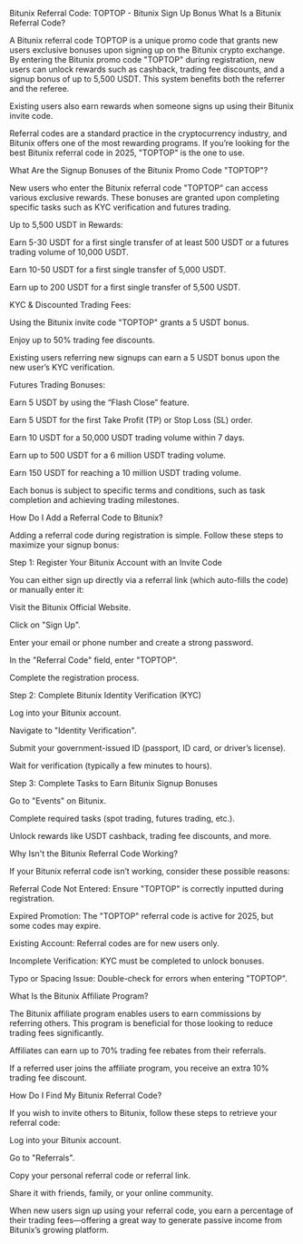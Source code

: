 Bitunix Referral Code: TOPTOP - Bitunix Sign Up Bonus
What Is a Bitunix Referral Code?

A Bitunix referral code TOPTOP is a unique promo code that grants new users exclusive bonuses upon signing up on the Bitunix crypto exchange. By entering the Bitunix promo code "TOPTOP" during registration, new users can unlock rewards such as cashback, trading fee discounts, and a signup bonus of up to 5,500 USDT. This system benefits both the referrer and the referee.

Existing users also earn rewards when someone signs up using their Bitunix invite code.

Referral codes are a standard practice in the cryptocurrency industry, and Bitunix offers one of the most rewarding programs. If you’re looking for the best Bitunix referral code in 2025, "TOPTOP" is the one to use.

What Are the Signup Bonuses of the Bitunix Promo Code "TOPTOP"?

New users who enter the Bitunix referral code "TOPTOP" can access various exclusive rewards. These bonuses are granted upon completing specific tasks such as KYC verification and futures trading.

Up to 5,500 USDT in Rewards:

Earn 5-30 USDT for a first single transfer of at least 500 USDT or a futures trading volume of 10,000 USDT.

Earn 10-50 USDT for a first single transfer of 5,000 USDT.

Earn up to 200 USDT for a first single transfer of 5,500 USDT.

KYC & Discounted Trading Fees:

Using the Bitunix invite code "TOPTOP" grants a 5 USDT bonus.

Enjoy up to 50% trading fee discounts.

Existing users referring new signups can earn a 5 USDT bonus upon the new user’s KYC verification.

Futures Trading Bonuses:

Earn 5 USDT by using the “Flash Close” feature.

Earn 5 USDT for the first Take Profit (TP) or Stop Loss (SL) order.

Earn 10 USDT for a 50,000 USDT trading volume within 7 days.

Earn up to 500 USDT for a 6 million USDT trading volume.

Earn 150 USDT for reaching a 10 million USDT trading volume.

Each bonus is subject to specific terms and conditions, such as task completion and achieving trading milestones.

How Do I Add a Referral Code to Bitunix?

Adding a referral code during registration is simple. Follow these steps to maximize your signup bonus:

Step 1: Register Your Bitunix Account with an Invite Code

You can either sign up directly via a referral link (which auto-fills the code) or manually enter it:

Visit the Bitunix Official Website.

Click on "Sign Up".

Enter your email or phone number and create a strong password.

In the "Referral Code" field, enter "TOPTOP".

Complete the registration process.

Step 2: Complete Bitunix Identity Verification (KYC)

Log into your Bitunix account.

Navigate to "Identity Verification".

Submit your government-issued ID (passport, ID card, or driver’s license).

Wait for verification (typically a few minutes to hours).

Step 3: Complete Tasks to Earn Bitunix Signup Bonuses

Go to "Events" on Bitunix.

Complete required tasks (spot trading, futures trading, etc.).

Unlock rewards like USDT cashback, trading fee discounts, and more.

Why Isn't the Bitunix Referral Code Working?

If your Bitunix referral code isn’t working, consider these possible reasons:

Referral Code Not Entered: Ensure "TOPTOP" is correctly inputted during registration.

Expired Promotion: The "TOPTOP" referral code is active for 2025, but some codes may expire.

Existing Account: Referral codes are for new users only.

Incomplete Verification: KYC must be completed to unlock bonuses.

Typo or Spacing Issue: Double-check for errors when entering "TOPTOP".

What Is the Bitunix Affiliate Program?

The Bitunix affiliate program enables users to earn commissions by referring others. This program is beneficial for those looking to reduce trading fees significantly.

Affiliates can earn up to 70% trading fee rebates from their referrals.

If a referred user joins the affiliate program, you receive an extra 10% trading fee discount.

How Do I Find My Bitunix Referral Code?

If you wish to invite others to Bitunix, follow these steps to retrieve your referral code:

Log into your Bitunix account.

Go to "Referrals".

Copy your personal referral code or referral link.

Share it with friends, family, or your online community.

When new users sign up using your referral code, you earn a percentage of their trading fees—offering a great way to generate passive income from Bitunix’s growing platform.
